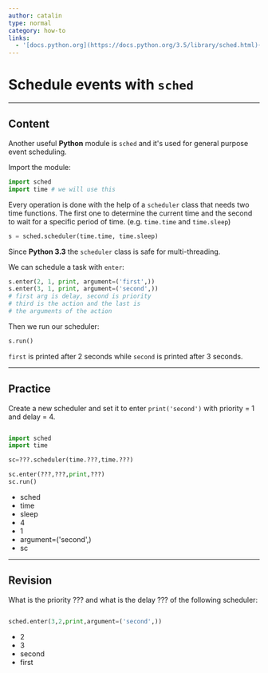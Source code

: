 ```yaml
---
author: catalin
type: normal
category: how-to
links:
  - '[docs.python.org](https://docs.python.org/3.5/library/sched.html){website}'
---
```


# Schedule events with `sched`


---

## Content

Another useful **Python** module is `sched` and it's used for general purpose event scheduling.

Import the module:

```python
import sched
import time # we will use this
```

Every operation is done with the help of a `scheduler` class that needs two time functions. The first one to determine the current time and the second to wait for a specific period of time. (e.g. `time.time` and `time.sleep`)

```python
s = sched.scheduler(time.time, time.sleep)

```

Since **Python 3.3** the `scheduler` class is safe for multi-threading.

We can schedule a task with `enter`:

```python
s.enter(2, 1, print, argument=('first',))
s.enter(3, 1, print, argument=('second',))
# first arg is delay, second is priority
# third is the action and the last is
# the arguments of the action
```

Then we run our scheduler:

```python
s.run()
```

`first` is printed after 2 seconds while `second` is printed after 3 seconds.


---

## Practice

Create a new scheduler and set it to enter `print('second')` with priority = 1 and delay = 4.

```python

import sched
import time

sc=???.scheduler(time.???,time.???)

sc.enter(???,???,print,???)
sc.run()
```

- sched
- time
- sleep
- 4
- 1
- argument=('second',)
- sc


---

## Revision

What is the priority ??? and what is the delay ??? of the following scheduler:

```python

sched.enter(3,2,print,argument=('second',))
```

- 2
- 3
- second
- first
